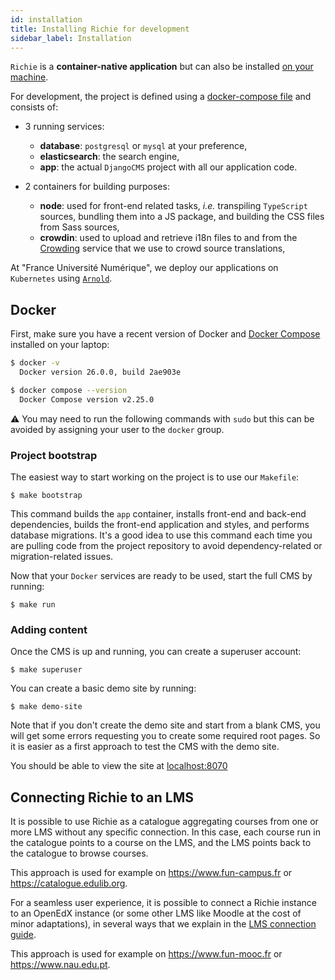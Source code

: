 ```yaml
---
id: installation
title: Installing Richie for development
sidebar_label: Installation
---
```


`Richie` is a **container-native application** but can also be installed
[on your machine](native-installation.md).

For development, the project is defined using a
[docker-compose file](../docker-compose.yml) and consists of:

- 3 running services:
    - **database**: `postgresql` or `mysql` at your preference,
    - **elasticsearch**: the search engine,
    - **app**: the actual `DjangoCMS` project with all our application code.

- 2 containers for building purposes:

    - **node**: used for front-end related tasks, _i.e._ transpiling
    `TypeScript` sources, bundling them into a JS package, and building the
    CSS files from Sass sources,
    - **crowdin**: used to upload and retrieve i18n files to and from the
    [Crowding](https://crowdin.com/) service that we use to crowd source
    translations,

At "France Université Numérique", we deploy our applications on `Kubernetes`
using [`Arnold`](https://github.com/openfun/arnold).

## Docker

First, make sure you have a recent version of Docker and
[Docker Compose](https://docs.docker.com/compose/install) installed on your
laptop:

```bash
$ docker -v
  Docker version 26.0.0, build 2ae903e

$ docker compose --version
  Docker Compose version v2.25.0
```

⚠️ You may need to run the following commands with `sudo` but this can be
avoided by assigning your user to the `docker` group.

### Project bootstrap

The easiest way to start working on the project is to use our `Makefile`:

    $ make bootstrap

This command builds the `app` container, installs front-end and back-end
dependencies, builds the front-end application and styles, and performs
database migrations. It's a good idea to use this command each time you are
pulling code from the project repository to avoid dependency-related or
migration-related issues.

Now that your `Docker` services are ready to be used, start the full CMS by
running:

    $ make run

### Adding content

Once the CMS is up and running, you can create a superuser account:

    $ make superuser

You can create a basic demo site by running:

    $ make demo-site

Note that if you don't create the demo site and start from a blank CMS, you
will get some errors requesting you to create some required root pages. So it
is easier as a first approach to test the CMS with the demo site.

You should be able to view the site at [localhost:8070](http://localhost:8070)

## Connecting Richie to an LMS

It is possible to use Richie as a catalogue aggregating courses from one or
more LMS without any specific connection. In this case, each course run in
the catalogue points to a course on the LMS, and the LMS points back to the
catalogue to browse courses.

This approach is used for example on https://www.fun-campus.fr or
https://catalogue.edulib.org.

For a seamless user experience, it is possible to connect a Richie instance
to an OpenEdX instance (or some other LMS like Moodle at the cost of minor
adaptations), in several ways that we explain in the
[LMS connection guide](lms-connection).

This approach is used for example on https://www.fun-mooc.fr or
https://www.nau.edu.pt.

